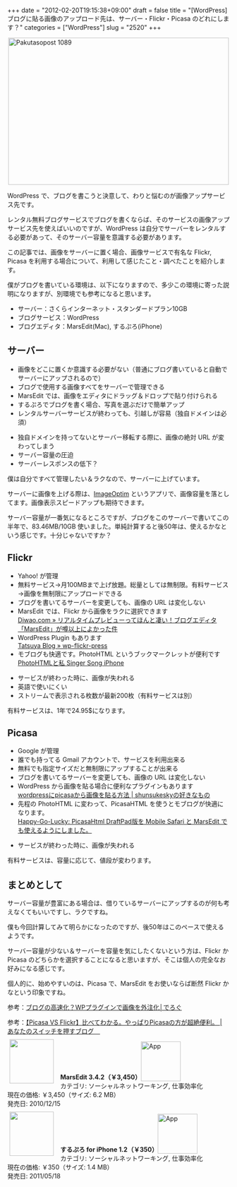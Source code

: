 +++
date = "2012-02-20T19:15:38+09:00"
draft = false
title = "[WordPress] ブログに貼る画像のアップロード先は、サーバー・Flickr・Picasa のどれにします？"
categories = ["WordPress"]
slug = "2520"
+++

<img style="display:block; margin-left:auto; margin-right:auto;" src="/images/2012/02/pakutasopost-1089.jpeg" alt="Pakutasopost 1089" title="pakutasopost-1089.jpeg" border="0" width="500" height="333" />

WordPress で、ブログを書こうと決意して、わりと悩むのが画像アップサービス先です。

レンタル無料ブログサービスでブログを書くならば、そのサービスの画像アップサービス先を使えばいいのですが、WordPress は自分でサーバーをレンタルする必要があって、そのサーバー容量を意識する必要があります。

この記事では、画像をサーバーに置く場合、画像サービスで有名な Flickr, Picasa を利用する場合について、利用して感じたこと・調べたことを紹介します。

僕がブログを書いている環境は、以下になりますので、多少この環境に寄った説明になりますが、別環境でも参考になると思います。

<ul><li>サーバー：さくらインターネット・スタンダードプラン10GB</li>
<li>ブログサービス：WordPress</li>
<li>ブログエディタ：MarsEdit(Mac), するぷろ(iPhone)</li></ul>

<h2>サーバー</h2>

<ul><li>画像をどこに置くか意識する必要がない（普通にブログ書いていると自動でサーバーにアップされるので）</li>
<li>ブログで使用する画像すべてをサーバーで管理できる</li>
<li>MarsEdit では、画像をエディタにドラッグ＆ドロップで貼り付けられる</li>
<li>するぷろでブログを書く場合、写真を選ぶだけで簡単アップ</li>
<li>レンタルサーバーサービスが終わっても、引越しが容易（独自ドメインは必須）</li></ul>

<ul><li>独自ドメインを持ってないとサーバー移転する際に、画像の絶対 URL が変わってしまう</li>
<li>サーバー容量の圧迫</li>
<li>サーバーレスポンスの低下？</li></ul>

僕は自分ですべて管理したい＆ラクなので、サーバーに上げています。

サーバーに画像を上げる際は、<a href="http://imageoptim.pornel.net/" target="_blank">ImageOptim</a> というアプリで、画像容量を落としてます。画像表示スピードアップも期待できます。

サーバー容量が一番気になるところですが、ブログをこのサーバーで書いてこの半年で、83.46MB/10GB 使いました。単純計算すると後50年は、使えるかなという感じです。十分じゃないですか？

<h2>Flickr</h2>

<ul><li>Yahoo! が管理</li><li>無料サービス→月100MBまで上げ放題。総量としては無制限。有料サービス→画像を無制限にアップロードできる</li>
<li>ブログを書いてるサーバーを変更しても、画像の URL は変化しない</li>
<li>MarsEdit では、Flickr から画像をラクに選択できます<br />
<a href="http://diwao.com/2011/09/marsedit.html" target="_blank">Diwao.com » リアルタイムプレビューってほんと凄い！ブログエディタ「MarsEdit」が噂以上によかった件</a></li>
<li>WordPress Plugin もあります<br />
<a href="http://fukata.org/dev/wp-plugin/wp-flickr-press/" target="_blank">Tatsuya Blog » wp-flickr-press</a></li>
<li>モブログも快適です。PhotoHTML というブックマークレットが便利です<br />
<a href="http://kuracyan.net/archives/9375" target="_blank">PhotoHTMLと私 Singer Song iPhone</a></li></ul>

<ul><li>サービスが終わった時に、画像が失われる</li>
<li>英語で使いにくい</li>
<li>ストリームで表示される枚数が最新200枚（有料サービスは別）</li></ul>

有料サービスは、1年で24.95$になります。

<h2>Picasa</h2>

<ul><li>Google が管理</li>
<li>誰でも持ってる Gmail アカウントで、サービスを利用出来る</li>
<li>無料でも指定サイズだと無制限にアップすることが出来る</li>
<li>ブログを書いてるサーバーを変更しても、画像の URL は変化しない</li>
<li>WordPress から画像を貼る場合に便利なプラグインもあります<br />
<a href="http://shunsukesky.com/2011/11/18/wordpresspicasa/" target="_blank">wordpressにpicasaから画像を貼る方法 | shunsukeskyの好きなもの</a></li>
<li>先程の PhotoHTML に変わって、PicasaHTML を使うとモブログが快適になります。<br />
<a href="http://www.toshiya240.com/2011/10/picasahtml-draftpad-mobile-safari.html" target="_blank">Happy-Go-Lucky: PicasaHtml DraftPad版を Mobile Safari と MarsEdit でも使えるようにしました。</a>
</li></ul>

<ul><li>サービスが終わった時に、画像が失われる</li></ul>

有料サービスは、容量に応じて、値段が変わります。

<h2>まとめとして</h2>

サーバー容量が豊富にある場合は、借りているサーバーにアップするのが何も考えなくてもいいですし、ラクですね。

僕も今回計算してみて明らかになったのですが、後50年はこのペースで使えるようです。

サーバー容量が少ない＆サーバーを容量を気にしたくないという方は、Flickr か Picasa のどちらかを選択することになると思いますが、そこは個人の完全なお好みになる感じです。

個人的に、始めやすいのは、Picasa で、MarsEdit をお使いならば断然 Flickr かなという印象ですね。

参考：<a href="http://xn--z8j2b8f.jp/web%E3%81%BE%E3%82%81%E3%81%A1%E3%81%97%E3%81%8D/%E3%83%96%E3%83%AD%E3%82%B0%E3%81%AE%E9%AB%98%E9%80%9F%E5%8C%96%EF%BC%9Fwp%E3%83%97%E3%83%A9%E3%82%B0%E3%82%A4%E3%83%B3%E3%81%A7%E7%94%BB%E5%83%8F%E3%82%92%E5%A4%96%E6%B3%A8%E5%8C%96/" target="_blank">ブログの高速化？WPプラグインで画像を外注化│でろぐ</a>

参考：<a href="http://kazoo1837.blog23.fc2.com/blog-entry-200.html" target="_blank">【Picasa VS Flickr】比べてわかる。やっぱりPicasaの方が超絶便利。 | あなたのスイッチを押すブログ　</a><br />

<a href="https://itunes.apple.com/jp/app/id402376225?mt=12&uo=4&at=11l3RT" target="_blank" rel="nofollow"><img width="100" class="alignleft" align="left" src="http://a4.mzstatic.com/us/r1000/095/Purple/1c/4e/d9/mzi.gfwebzum.100x100-75.png" style="margin: -5px 15px 1px 5px;"></a><strong> MarsEdit 3.4.2（￥3,450）</strong><a href="https://itunes.apple.com/jp/app/id402376225?mt=12&uo=4&at=11l3RT" target="_blank" rel="nofollow"><img src="/images/2012/12/viewinitunes_jp.png" style="vertical-align:bottom;" width="90" alt="App"></a><br> カテゴリ: ソーシャルネットワーキング, 仕事効率化<br> 現在の価格: ￥3,450（サイズ: 6.2 MB）<br> 発売日: 2010/12/15<br style="clear: both;">

<a href="https://itunes.apple.com/jp/app/id436676299?mt=8&uo=4&at=11l3RT" target="_blank" rel="nofollow"><img width="100" class="alignleft" align="left" src="http://a4.mzstatic.com/us/r1000/094/Purple/c7/f9/44/mzl.xejvrijs.100x100-75.jpg" style="margin: -5px 15px 1px 5px;"></a><strong> するぷろ for iPhone 1.2（￥350）</strong><a href="https://itunes.apple.com/jp/app/id436676299?mt=8&uo=4&at=11l3RT" target="_blank" rel="nofollow"><img src="/images/2012/12/viewinitunes_jp.png" style="vertical-align:bottom;" width="90" alt="App"></a><br> カテゴリ: ソーシャルネットワーキング, 仕事効率化<br> 現在の価格: ￥350（サイズ: 1.4 MB）<br> 発売日: 2011/05/18<br style="clear: both;">
